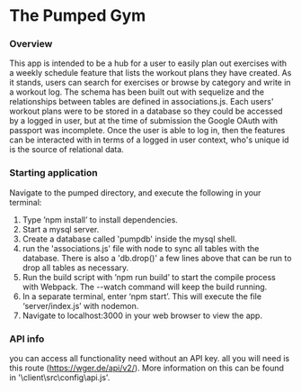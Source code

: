 # The Pumped Gym

### Overview
This app is intended to be a hub for a user to easily plan out exercises with a weekly schedule feature that lists 
the workout plans they have created. As it stands, users can search for exercises or browse by category and write in
 a workout log. The schema has been built out with sequelize and the relationships between tables are defined in 
 associations.js. Each users' workout plans were to be stored in a database so they could be accessed by a logged in 
 user, but at the time of submission the Google OAuth with passport was incomplete.  Once the user is able to log in, then 
 the features can be interacted with in terms of a logged in user context, who's unique id is the source of relational 
 data.

 ### Starting application

Navigate to the pumped directory, and execute the following in your
terminal:


1. Type ’npm install’ to install dependencies.
2. Start a mysql server.
3. Create a database called 'pumpdb' inside the mysql shell.
4. run the 'associations.js' file with node to sync all tables with the database. There is also a 'db.drop()' a few lines above 
   that can be run to drop all tables as necessary. 
4. Run the build script with ’npm run build’ to start the compile process with Webpack. The --watch command will keep the build running. 
5. In a separate terminal, enter ‘npm start’. This will execute the file ‘server/index.js’ with nodemon. 
6. Navigate to localhost:3000 in your web browser to view the app.

### API info

you can access all functionality need without an API key. all you will need
is this route (https://wger.de/api/v2/). More information on this can be found in '\client\src\config\api.js'.
